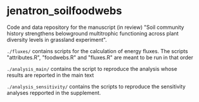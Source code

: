 # jenatron_soilfoodwebs

Code and data repository for the manuscript (in review) "Soil community history strengthens belowground multitrophic functioning across plant diversity levels in grassland experiment".

`./fluxes/` contains scripts for the calculation of energy fluxes. The scripts "attributes.R", "foodwebs.R" and "fluxes.R" are meant to be run in that order


`./analysis_main/` contains the script to reproduce the analysis whose results are reported in the main text


`./analysis_sensitivity/` contains the scripts to reproduce the sensitivity analyses repported in the supplement.
